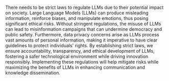 There needs to be strict laws to regulate LLMs due to their potential impact on society. Large Language Models (LLMs) can produce misleading information, reinforce biases, and manipulate emotions, thus posing significant ethical risks. Without stringent regulations, the misuse of LLMs can lead to misinformation campaigns that can undermine democracy and public safety. Furthermore, data privacy concerns arise as LLMs process vast amounts of personal information, making it imperative to have clear guidelines to protect individuals' rights. By establishing strict laws, we ensure accountability, transparency, and ethical development of LLMs, fostering a safer technological environment while driving innovation responsibly. Implementing these regulations will help mitigate risks while maximizing the benefits of LLMs in enhancing communication and knowledge dissemination.
